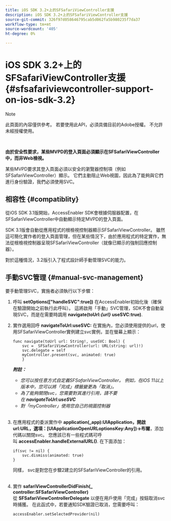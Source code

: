 ```yaml
---
title: iOS SDK 3.2+上的SFSafariViewController支援
description: iOS SDK 3.2+上的SFSafariViewController支援
source-git-commit: 326f97d058646795cab5d062fa5b980235f7da37
workflow-type: tm+mt
source-wordcount: '405'
ht-degree: 0%

---
```



# iOS SDK 3.2+上的SFSafariViewController支援 {#sfsafariviewcontroller-support-on-ios-sdk-3.2}

>[!NOTE]
>
>此頁面的內容僅供參考。 若要使用此API，必須具備目前的Adobe授權。 不允許未經授權使用。

</br>


**由於安全性要求，某些MVPD的登入頁面必須顯示在SFSafariViewController中，而非Web檢視。**

某些MVPD要求其登入頁面必須以安全的瀏覽器控制項（例如SFSafariViewController）顯示。 它們主動阻止Web視圖，因此為了能夠與它們進行身份驗證，我們必須使用SVC。 

## 相容性 {#compatiblity}

從iOS SDK 3.1版開始，AccessEnabler SDK會根據伺服器配置，在SFSafariViewController中自動顯示特定MVPD的登入頁面。

SDK 3.1版會自動從應用程式的根檢視控制器顯示SFSafariViewController。 雖然這可簡化實作者的登入頁面管理，但在某些情況下，由於應用程式的特定實作，無法從根檢視控制器呈現SFSafariViewController（就像已顯示的強制回應控制器）。

對於這種情況，3.2版引入了程式設計師手動管理SVC的能力。

## 手動SVC管理 {#manual-svc-management}

要手動管理SVC，實施者必須執行以下步驟：
 

1. 呼叫 **setOptions([&quot;handleSVC&quot;:true])** 在AccessEnabler初始化後（確保在驗證開始之前執行此呼叫）。 這將啟用「手動」SVC管理，SDK不會自動呈現SVC，而是在需要時調用 **navigate(toUrl:*{url}* useSVC:true)**.  

1. 實作選用回呼 **navigateToUrl:useSVC:** 在實施內，您必須使用提供的url，使用SFSafariViewController實例建立svc實例，並在螢幕上顯示：

   ```obj-c
   func navigate(toUrl url: String!, useSVC: Bool) {
       svc =  SFSafariViewController(url: URL(string: url)!)
       svc.delegate = self
       myController.present(svc, animated: true)
       }
   ```

   ***附註：***

   - *您可以按任意方式自定義SFSafariViewController。 例如，在iOS 11以上版本中，您可以將「完成」標籤變更為「取消」。*
   - *為了能夠關閉svc，您需要對其進行引用，請不要在 **navigateToUrl:useSVC***
   - *對「myController」使用您自己的視圖控制器*\
       

1. 在應用程式的委派實作中 **application(\_app):UIApplication，開啟url:URL，選項：\[UIApplicationOpenURLoptionsKey:Any\])-\>布爾**，添加代碼以關閉svc。 您應該已有一些程式碼可呼叫 **accessEnabler.handleExternalURL()**. 在下面添加：

   ```obj-c
   if(svc != nil) {
       svc.dismiss(animated: true)
   }
   ```

   同樣， svc是對您在步驟2建立的SFSafariViewController的引用。\
    

1. 實作 **safariViewControllerDidFinish(\_ controller:SFSafariViewController)** 從 **SFSafariViewControllerDelegate** 以便在用戶使用「完成」按鈕取消svc時捕獲。 在此函式中，若要通知SDK驗證已取消，您需要呼叫：

   ```obj-c
   accessEnabler.setSelectedProvider(nil)
   ```

